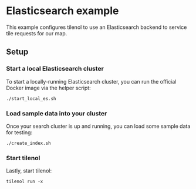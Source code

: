 # Elasticsearch example

This example configures tilenol to use an Elasticsearch backend to service tile requests for our map.

## Setup

### Start a local Elasticsearch cluster

To start a locally-running Elasticsearch cluster, you can run the official Docker image via the
helper script:

```shell
./start_local_es.sh
```

### Load sample data into your cluster

Once your search cluster is up and running, you can load some sample data for testing:

```shell
./create_index.sh
```

### Start tilenol

Lastly, start tilenol:

```shell
tilenol run -x
```
